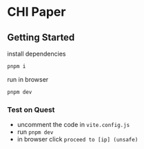 # CHI Paper

## Getting Started
install dependencies
```bash
pnpm i
```
run in browser
```bash
pnpm dev
```

### Test on Quest
- uncomment the code in `vite.config.js`
- run `pnpm dev`
- in browser click `proceed to [ip] (unsafe)`
